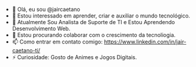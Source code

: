 - 👋 Olá, eu sou @jaircaetano
- 👀 Estou interessado em aprender, criar e auxiliar o mundo tecnológico.
- 🌱 Atualmente Sou Analista de Suporte de TI e Estou Aprendendo Desenvolvimento Web.
- 💞️ Estou procurando colaborar com o crescimento da tecnoliogia.
- 📫 Como entrar em contato comigo: https://www.linkedin.com/in/jair-caetano-ti/
- ⚡ Curiosidade: Gosto de Animes e Jogos Digitais. 

<!---
jaircaetano/jaircaetano is a ✨ special ✨ repository because its `README.md` (this file) appears on your GitHub profile.
You can click the Preview link to take a look at your changes.
--->
